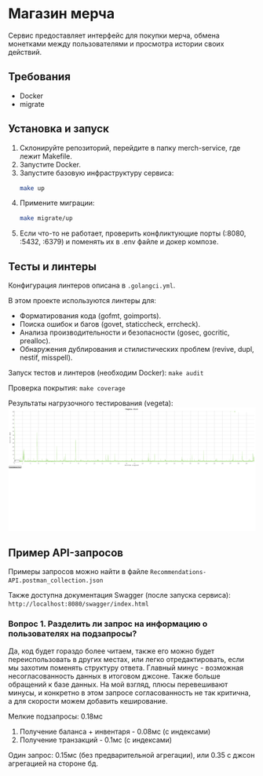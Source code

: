 # Магазин мерча

Сервис предоставляет интерфейс для покупки мерча, обмена монетками между пользователями и просмотра истории своих действий.

## Требования
- Docker
- migrate

## Установка и запуск
1. Склонируйте репозиторий, перейдите в папку merch-service, где лежит Makefile.
2. Запустите Docker.
3. Запустите базовую инфраструктуру сервиса:
    ```bash
    make up
4. Примените миграции:
    ```bash
    make migrate/up
5. Если что-то не работает, проверить конфликтующие порты (:8080, :5432, :6379) и поменять их в .env файле и докер композе.

## Тесты и линтеры
Конфигурация линтеров описана в `.golangci.yml`. 

В этом проекте используются линтеры для:

- Форматирования кода (gofmt, goimports).
- Поиска ошибок и багов (govet, staticcheck, errcheck).
- Анализа производительности и безопасности (gosec, gocritic, prealloc).
- Обнаружения дублирования и стилистических проблем (revive, dupl, nestif, misspell).

Запуск тестов и линтеров (необходим Docker): 
    ```
    make audit
    ```

Проверка покрытия: 
    ```
    make сoverage
    ```

Результаты нагрузочного тестирования (vegeta):
![vegeta](merch-service/docs/vegeta-plot.png)
## Пример API-запросов
Примеры запросов можно найти в файле `Recommendations-API.postman_collection.json`

Также доступна документация Swagger (после запуска сервиса): `http://localhost:8080/swagger/index.html`

### Вопрос 1. Разделить ли запрос на информацию о пользователях на подзапросы?
Да, код будет гораздо более читаем, также его можно будет переиспользовать в других местах, или легко отредактировать, если мы захотим поменять структуру ответа. Главный минус - возможная несогласованность данных в итоговом джсоне. Также больше обращений к базе данных. На мой взгляд, плюсы перевешивают минусы, и конкретно в этом запросе согласованность не так критична, а для скорости можем добавить кеширование.

Мелкие подзапросы: 0.18мс
1. Получение баланса + инвентаря - 0.08мс (с индексами)
2. Получение транзакций - 0.1мс (с индексами)

Один запрос: 0.15мс (без предварительной агрегации), или 0.35 с джсон агрегацией на стороне бд.